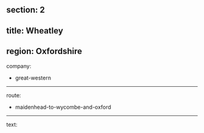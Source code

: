 section: 2
----
title: Wheatley
----
region: Oxfordshire
----
company:
- great-western
----
route:
- maidenhead-to-wycombe-and-oxford
----
text:
